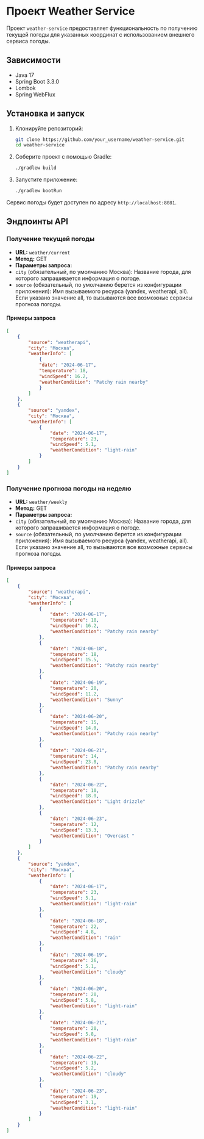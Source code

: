 # Проект Weather Service

Проект `weather-service` предоставляет функциональность по получению текущей погоды для указанных координат с использованием внешнего сервиса погоды.

## Зависимости

- Java 17
- Spring Boot 3.3.0
- Lombok
- Spring WebFlux

## Установка и запуск

1. Клонируйте репозиторий:
   ```bash
   git clone https://github.com/your_username/weather-service.git
   cd weather-service

2. Соберите проект с помощью Gradle:
    ```bash
    ./gradlew build

3. Запустите приложение:
    ```bash
    ./gradlew bootRun

Сервис погоды будет доступен по адресу `http://localhost:8081`.

## Эндпоинты API

### Получение текущей погоды

- **URL:** `weather/current`
- **Метод:** GET
- **Параметры запроса:**
- `city` (обязательный, по умолчанию Москва): Название города, для которого запрашивается информация о погоде.
- `source` (обязательный, по умолчанию берется из конфигурации приложения): Имя вызываемого ресурса (yandex, weatherapi, all). Если указано значение all, то вызываются все возможные сервисы прогноза погоды.

#### Примеры запроса

```json
[
    {
        "source": "weatherapi",
        "city": "Москва",
        "weatherInfo": [
            {
            "date": "2024-06-17",
            "temperature": 18,
            "windSpeed": 16.2,
            "weatherCondition": "Patchy rain nearby"
            }
        ]
    },
    {
        "source": "yandex",
        "city": "Москва",
        "weatherInfo": [
            {
                "date": "2024-06-17",
                "temperature": 23,
                "windSpeed": 5.1,
                "weatherCondition": "light-rain"
            }
        ]
    }
]
```
### Получение прогноза погоды на неделю

- **URL:** `weather/weekly`
- **Метод:** GET
- **Параметры запроса:**
- `city` (обязательный, по умолчанию Москва): Название города, для которого запрашивается информация о погоде.
- `source` (обязательный, по умолчанию берется из конфигурации приложения): Имя вызываемого ресурса (yandex, weatherapi, all). Если указано значение all, то вызываются все возможные сервисы прогноза погоды.

#### Примеры запроса
```json
[
    {
        "source": "weatherapi",
        "city": "Москва",
        "weatherInfo": [
            {
                "date": "2024-06-17",
                "temperature": 18,
                "windSpeed": 16.2,
                "weatherCondition": "Patchy rain nearby"
            },
            {
                "date": "2024-06-18",
                "temperature": 18,
                "windSpeed": 15.5,
                "weatherCondition": "Patchy rain nearby"
            },
            {
                "date": "2024-06-19",
                "temperature": 20,
                "windSpeed": 11.2,
                "weatherCondition": "Sunny"
            },
            {
                "date": "2024-06-20",
                "temperature": 15,
                "windSpeed": 14.0,
                "weatherCondition": "Patchy rain nearby"
            },
            {
                "date": "2024-06-21",
                "temperature": 14,
                "windSpeed": 23.8,
                "weatherCondition": "Patchy rain nearby"
            },
            {
                "date": "2024-06-22",
                "temperature": 10,
                "windSpeed": 18.0,
                "weatherCondition": "Light drizzle"
            },
            {
                "date": "2024-06-23",
                "temperature": 12,
                "windSpeed": 13.3,
                "weatherCondition": "Overcast "
            }
        ]
    },
    {
        "source": "yandex",
        "city": "Москва",
        "weatherInfo": [
            {
                "date": "2024-06-17",
                "temperature": 23,
                "windSpeed": 5.1,
                "weatherCondition": "light-rain"
            },
            {
                "date": "2024-06-18",
                "temperature": 22,
                "windSpeed": 4.8,
                "weatherCondition": "rain"
            },
            {
                "date": "2024-06-19",
                "temperature": 26,
                "windSpeed": 5.1,
                "weatherCondition": "cloudy"
            },
            {
                "date": "2024-06-20",
                "temperature": 20,
                "windSpeed": 5.8,
                "weatherCondition": "light-rain"
            },
            {
                "date": "2024-06-21",
                "temperature": 20,
                "windSpeed": 5.8,
                "weatherCondition": "light-rain"
            },
            {
                "date": "2024-06-22",
                "temperature": 19,
                "windSpeed": 5.2,
                "weatherCondition": "cloudy"
            },
            {
                "date": "2024-06-23",
                "temperature": 19,
                "windSpeed": 3.1,
                "weatherCondition": "light-rain"
            }
        ]
    }
]
```
